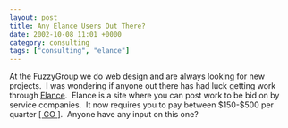 ```yaml
---
layout: post
title: Any Elance Users Out There?
date: 2002-10-08 11:01 +0000
category: consulting
tags: ["consulting", "elance"]
---
```

<p>At the FuzzyGroup we do web design and are always looking for new projects.&nbsp; I was wondering if anyone out there has had luck getting work through <a href="https://web.archive.org/web/20021013031121/http://www.elance.com/">Elance</a>.&nbsp; Elance is a site where you can post work to be bid on by service companies.&nbsp; It now requires you to pay between $150-$500 per quarter <a href="https://web.archive.org/web/20021013031121/https://secure.elance.com/c/reg/main/regsub.pl?pref=seller&amp;">[ GO ]</a>.&nbsp; Anyone have any input on this one?</p>